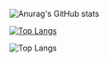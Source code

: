 
![Anurag's GitHub stats](https://github-readme-stats.vercel.app/api?username=jiubaoyibao&show_icons=true&theme=cobalt)

[![Top Langs](https://github-readme-stats.vercel.app/api/top-langs/?username=jiubaoyibao)](https://github.com/anuraghazra/github-readme-stats)

![Top Langs](https://github-readme-stats.vercel.app/api/top-langs/?username=anuraghazra&hide=javascript,html)
